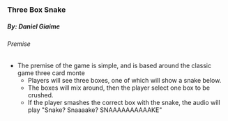 ### Three Box Snake
##### By: Daniel Giaime
###### Premise
* The premise of the game is simple, and is based around the classic game three card monte
  * Players will see three boxes, one of which will show a snake below.
  * The boxes will mix around, then the player select one box to be crushed.
  * If the player smashes the correct box with the snake, the audio will play "Snake? Snaaaake? SNAAAAAAAAAAKE"
